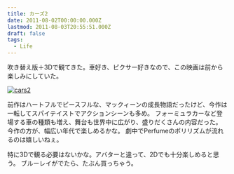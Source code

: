 ```yaml
---
title: カーズ2
date: 2011-08-02T00:00:00.000Z
lastmod: 2011-08-03T20:55:51.000Z
draft: false
tags:
  - Life
---
```


吹き替え版＋3Dで観てきた。車好き、ピクサー好きなので、この映画は前から楽しみにしていた。

[![cars2](https://farm7.staticflickr.com/6123/6006594752_4a5e1c7a2a.jpg "cars2")](http://www.flickr.com/photos/machu/6006594752/)

前作はハートフルでピースフルな、マックィーンの成長物語だったけど、今作は一転してスパイテイストでアクションシーンも多め。 フォーミュラカーなど登場する車の種類も増え、舞台も世界中に広がり、盛りだくさんの内容だった。 今作の方が、幅広い年代で楽しめるかな。 劇中でPerfumeのポリリズムが流れるのは嬉しいねぇ。

特に3Dで観る必要はないかな。アバターと違って、2Dでも十分楽しめると思う。 ブルーレイがでたら、たぶん買っちゃう。
